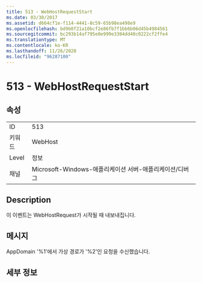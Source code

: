 ```yaml
---
title: 513 - WebHostRequestStart
ms.date: 03/30/2017
ms.assetid: d664cf1e-f114-4441-8c59-65b98ea498e9
ms.openlocfilehash: bd9b0f21a10bcf2e86fb7f1bb6b06d45b4984561
ms.sourcegitcommit: bc293b14af795e0e999e3304dd40c0222cf2ffe4
ms.translationtype: MT
ms.contentlocale: ko-KR
ms.lasthandoff: 11/26/2020
ms.locfileid: "96287100"
---
```

# <a name="513---webhostrequeststart"></a>513 - WebHostRequestStart

## <a name="properties"></a>속성  
  
|||  
|-|-|  
|ID|513|  
|키워드|WebHost|  
|Level|정보|  
|채널|Microsoft-Windows-애플리케이션 서버-애플리케이션/디버그|  
  
## <a name="description"></a>Description  

 이 이벤트는 WebHostRequest가 시작될 때 내보내집니다.  
  
## <a name="message"></a>메시지  

 AppDomain '%1'에서 가상 경로가 '%2'인 요청을 수신했습니다.  
  
## <a name="details"></a>세부 정보
